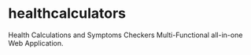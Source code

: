 # healthcalculators
Health Calculations and Symptoms Checkers Multi-Functional all-in-one Web Application.
